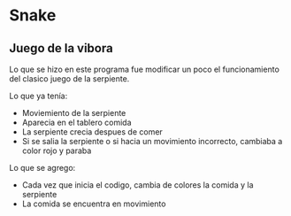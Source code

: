 # Snake
## Juego de la vibora
Lo que se hizo en este programa fue modificar un poco el funcionamiento del clasico juego de la serpiente.

Lo que ya tenía:
* Moviemiento de la serpiente
* Aparecia en el tablero comida
* La serpiente crecia despues de comer 
* Si se salia la serpiente o si hacia un movimiento incorrecto, cambiaba a color rojo y paraba

Lo que se agrego:
* Cada vez que inicia el codigo, cambia de colores la comida y la serpiente
* La comida se encuentra en movimiento
